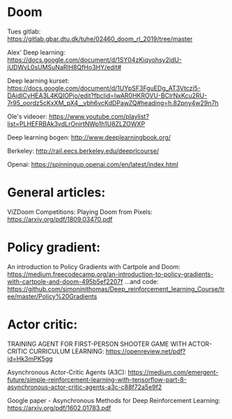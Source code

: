 # Doom
Tues gitlab: https://gitlab.gbar.dtu.dk/tuhe/02460_doom_rl_2019/tree/master

Alex' Deep learning: https://docs.google.com/document/d/1SY04zKiqyohsy2idU-jUDWvL0sUMSuNaRlH8QfHo3HY/edit#

Deep learning kurset: https://docs.google.com/document/d/1UYpSF3FguEDg_AT3Vtczj5-DAjdICyHEA3L4KQIOPjo/edit?fbclid=IwAR0HKROVU-BClrNxKcu2RU-7r95_oordz5cKxXM_pX4__vbh6vcKdDPawZQ#heading=h.82pny4w29n7h

Ole's videoer: https://www.youtube.com/playlist?list=PLHEFRBAk3vdLrOnirtNWp1h1U8ZLZOWXP

Deep learning bogen: http://www.deeplearningbook.org/

Berkeley: http://rail.eecs.berkeley.edu/deeprlcourse/

Openai:
https://spinningup.openai.com/en/latest/index.html


# General articles:
ViZDoom Competitions: Playing Doom from Pixels: https://arxiv.org/pdf/1809.03470.pdf


# Policy gradient:
An introduction to Policy Gradients with Cartpole and Doom: https://medium.freecodecamp.org/an-introduction-to-policy-gradients-with-cartpole-and-doom-495b5ef2207f
...and code: https://github.com/simoninithomas/Deep_reinforcement_learning_Course/tree/master/Policy%20Gradients


# Actor critic:

TRAINING AGENT FOR FIRST-PERSON SHOOTER GAME WITH ACTOR-CRITIC CURRICULUM LEARNING: https://openreview.net/pdf?id=Hk3mPK5gg

Asynchronous Actor-Critic Agents (A3C): https://medium.com/emergent-future/simple-reinforcement-learning-with-tensorflow-part-8-asynchronous-actor-critic-agents-a3c-c88f72a5e9f2

Google paper - Asynchronous Methods for Deep Reinforcement Learning: https://arxiv.org/pdf/1602.01783.pdf
